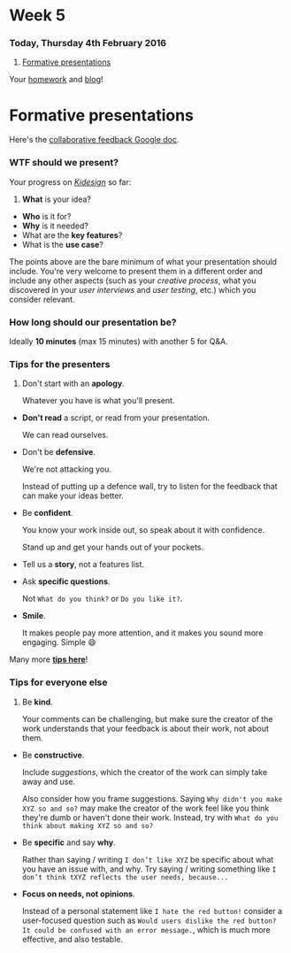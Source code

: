 # Week 5

### Today, Thursday 4th February 2016

1. [Formative presentations](#formative-presentations)

<!--
* [Tutorials](#project) on *Sharing is caring* 
* [Workshop](#workshop): Meet PHP
* [Team project](#team-project): Content needs design
-->

Your [homework](#homework) and [blog](#blog)!


# Formative presentations

Here's the [collaborative feedback Google doc](https://docs.google.com/a/rave.ac.uk/document/d/1m6RAJLOg_OVvi8cEsnsTrLjYW0j0WufOxhd1aALnmt0/edit?usp=sharing).

### WTF should we present?

Your progress on [*Kidesign*](../../projects/kidesign) so far:

1. **What** is your idea?
* **Who** is it for?
* **Why** is it needed?
* What are the **key features**?
* What is the **use case**? 

The points above are the bare minimum of what your presentation should include. You're very welcome to present them in a different order and include any other aspects (such as your *creative process*, what you discovered in your *user interviews* and *user testing*, etc.) which you consider relevant.

### How long should our presentation be?

Ideally **10 minutes** (max 15 minutes) with another 5 for Q&A.

### Tips for the presenters

1. Don't start with an **apology**.   
  
	Whatever you have is what you'll present. 
* **Don't read** a script, or read from your presentation.   
  
	We can read ourselves.
* Don't be **defensive**.   
  
	We're not attacking you. 
	
	Instead of putting up a defence wall, try to listen for the feedback that can make your ideas better. 
* Be **confident**.   
  
	You know your work inside out, so speak about it with confidence.   
	
	Stand up and get your hands out of your pockets.
* Tell us a **story**, not a features list.  
  
	<!---->
* Ask **specific questions**.   
  
	Not `What do you think?` or `Do you like it?`. 
* **Smile**.   
  
	It makes people pay more attention, and it makes you sound more engaging. Simple :smile:

Many more [**tips here**](https://www.toastmasters.org/About/90th-Anniversary/90-Tips)!

### Tips for everyone else

1. Be **kind**.   
  
	Your comments can be challenging, but make sure the creator of the work understands that your feedback is about their work, not about them.
* Be **constructive**.   
  
	Include *suggestions*, which the creator of the work can simply take away and use.   
  
	Also consider how you frame suggestions. Saying `Why didn't you make XYZ so and so?` may make the creator of the work feel like you think they're dumb or haven't done their work. Instead, try with `What do you think about making XYZ so and so?`
* Be **specific** and say **why**.   
  
	Rather than saying / writing `I don’t like XYZ` be specific about what you have an issue with, and why. Try saying / writing something like `I don’t think tXYZ reflects the user needs, because...`     
* **Focus on needs, not opinions**.
	
	Instead of a personal statement like `I hate the red button!` consider a user-focused question such as `Would users dislike the red button? It could be confused with an error message.`, which is much more effective, and also testable.
